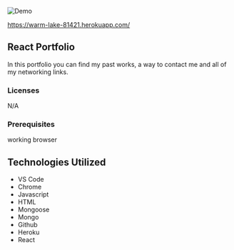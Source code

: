 ![Demo](client/public/assets/react.gif)

https://warm-lake-81421.herokuapp.com/

## React Portfolio

In this portfolio you can find my past works, a way to contact me and all of my networking links.

### Licenses

N/A

### Prerequisites

working browser

## Technologies Utilized

- VS Code
- Chrome
- Javascript
- HTML
- Mongoose
- Mongo
- Github
- Heroku
- React
